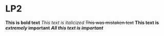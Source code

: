 # LP2
**This is bold text**
*This text is italicized*
~~This was mistaken text~~
**This text is _extremely_ important**
***All this text is important***
